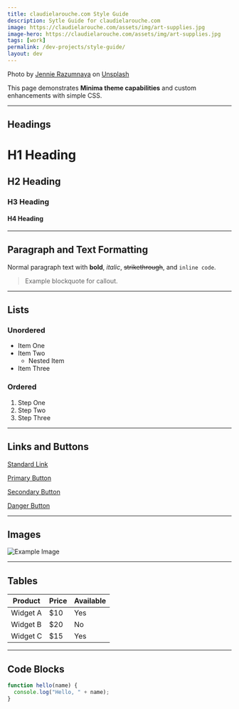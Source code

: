 ```yaml
---
title: claudielarouche.com Style Guide
description: Sytle Guide for claudielarouche.com
image: https://claudielarouche.com/assets/img/art-supplies.jpg
image-hero: https://claudielarouche.com/assets/img/art-supplies.jpg
tags: [work]
permalink: /dev-projects/style-guide/
layout: dev
---
```


Photo by <a href="https://unsplash.com/@jennie_ra?utm_content=creditCopyText&utm_medium=referral&utm_source=unsplash">Jennie Razumnaya</a> on <a href="https://unsplash.com/photos/a-group-of-brushes-XbcfTH69aAc?utm_content=creditCopyText&utm_medium=referral&utm_source=unsplash">Unsplash</a>
      
      

This page demonstrates **Minima theme capabilities** and custom enhancements with simple CSS.

---

## Headings

# H1 Heading
## H2 Heading
### H3 Heading
#### H4 Heading

---

## Paragraph and Text Formatting

Normal paragraph text with **bold**, *italic*, ~~strikethrough~~, and `inline code`.

> Example blockquote for callout.

---

## Lists

### Unordered

- Item One
- Item Two
  - Nested Item
- Item Three

### Ordered

1. Step One
2. Step Two
3. Step Three

---

## Links and Buttons

[Standard Link](https://example.com)

<a href="https://example.com" class="button">Primary Button</a>

<a href="https://example.com" class="button secondary">Secondary Button</a>

<a href="https://example.com" class="button danger">Danger Button</a>

---

## Images

![Example Image](https://via.placeholder.com/600x200.png?text=Sample+Image)

---

## Tables

| Product | Price | Available |
|---------|-------|-----------|
| Widget A | $10 | Yes |
| Widget B | $20 | No |
| Widget C | $15 | Yes |

---

## Code Blocks

```javascript
function hello(name) {
  console.log("Hello, " + name);
}